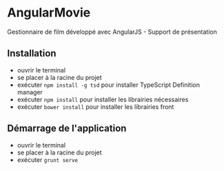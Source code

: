 AngularMovie
============

Gestionnaire de film développé avec AngularJS - Support de présentation

## Installation
* ouvrir le terminal
* se placer à la racine du projet
* exécuter <code>npm install -g tsd</code> pour installer TypeScript Definition manager
* exécuter <code>npm install</code> pour installer les librairies nécessaires
* exécuter <code>bower install</code> pour installer les librairies front

## Démarrage de l'application
* ouvrir le terminal
* se placer à la racine du projet
* exécuter <code>grunt serve</code>
